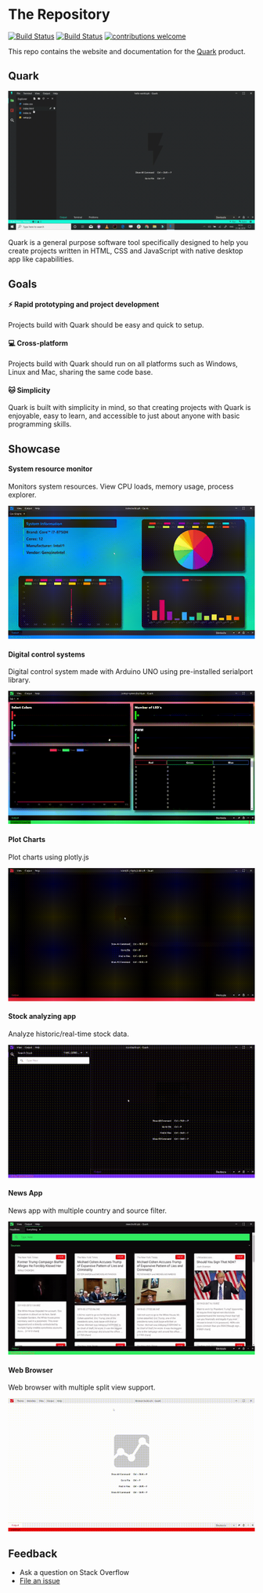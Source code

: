 # The Repository

[![Build Status](https://travis-ci.org/Nishkalkashyap/Quark-electron.svg?branch=master-all)](https://travis-ci.org/Nishkalkashyap/Quark-electron)
[![Build Status](https://ci.appveyor.com/api/projects/status/e9n73kxva64pccwe/branch/master-all?svg=true)](https://ci.appveyor.com/project/Nishkalkashyap/quark-electron)
[![contributions welcome](https://img.shields.io/badge/contributions-welcome-brightgreen.svg?style=flat)](https://github.com/Nishkalkashyap/Quark-docs)


This repo contains the website and documentation for the [Quark](https://quarkjs.io) product.

## Quark

![Hello World](./images/hello-world.gif)

Quark is a general purpose software tool specifically designed to help you create projects written in HTML, CSS and JavaScript with native desktop app like capabilities.

## Goals

#### ⚡ Rapid prototyping and project development
Projects build with Quark should be easy and quick to setup.

#### 💻 Cross-platform
Projects build with Quark should run on all platforms such as Windows, Linux and Mac, sharing the same code base.

#### 🐱 Simplicity
Quark is built with simplicity in mind, so that creating projects with Quark is enjoyable, easy to learn, and accessible to just about anyone with basic programming skills.

## Showcase 

#### System resource monitor
Monitors system resources. View CPU loads, memory usage, process explorer.

![System Information](./images/system-monitor.gif)

#### Digital control systems
Digital control system made with Arduino UNO using pre-installed serialport library.

![Control System](./images/control-system.gif)


#### Plot Charts
Plot charts using plotly.js

![Plot Charts](./images/plot-charts.gif)

#### Stock analyzing app
Analyze historic/real-time stock data.

![Stock analyzing app](./images/stock-analyzing-app.gif)

#### News App
News app with multiple country and source filter.

![News App](./images/news-app.gif)

#### Web Browser
Web browser with multiple split view support.

![Web Browser](./images/web-browser.gif)


## Feedback

* Ask a question on Stack Overflow
* [File an issue](https://github.com/Nishkalkashyap/Quark-docs/issues)